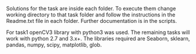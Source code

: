 Solutions for the task are inside each folder. To execute them change working directory to that task folder and follow the instructions in the Readme.txt file in each folder. Further documentation is in the scripts.

For task1 openCV3 library with python3 was used. The remaining tasks will work with python 2.7 and 3.x+. The libraries required are Seaborn, sklearn, pandas, numpy, scipy, matplotlib, glob.
